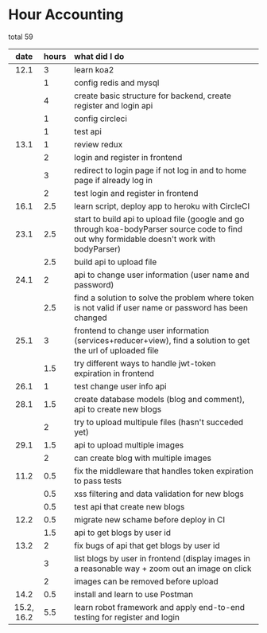 # Hour Accounting
total 59

| date  | hours| what did I do  |
| :----:|:-----| :-----|
| 12.1  | 3    | learn koa2 |
|       | 1    | config redis and mysql |
|       | 4    | create basic structure for backend, create register and login api |
|       | 1    | config circleci |
|       | 1    | test api|
| 13.1  | 1    | review redux|
|       | 2  | login and register in frontend|
|       | 3  | redirect to login page if not log in and to home page if already log in|
|       | 2    | test login and register in frontend |
| 16.1  | 2.5  | learn script, deploy app to heroku with CircleCI| 
| 23.1  | 2.5  | start to build api to upload file (google and go through koa-bodyParser source code to find out why formidable doesn't work with bodyParser)|
|       | 2.5  | build api to upload file|
| 24.1  | 2    | api to change user information (user name and password)|
|       | 2.5  | find a solution to solve the problem where token is not valid if user name or password has been changed|
|25.1   | 3  | frontend to change user information (services+reducer+view), find a solution to get the url of uploaded file|
|       | 1.5 |try different ways to handle jwt-token expiration in frontend|
|26.1   | 1   | test change user info api|
|28.1   | 1.5 | create database models (blog and comment), api to create new blogs|
|       | 2   | try to upload multipule files (hasn't succeded yet)|
|29.1   | 1.5 | api to upload multiple images|
|       | 2   | can create blog with multiple images|
|11.2   | 0.5 | fix the middleware that handles token expiration to pass tests|
|       | 0.5 | xss filtering and data validation for new blogs|
|       | 0.5 | test api that create new blogs|
|12.2   | 0.5 | migrate new schame before deploy in CI|
|       | 1.5 | api to get blogs by user id|
|13.2   | 2   | fix bugs of api that get blogs by user id|
|       | 3   | list blogs by user in frontend (display images in a reasonable way + zoom out an image on click|
|       | 2   | images can be removed before upload|
| 14.2  | 0.5 | install and learn to use Postman|
| 15.2, 16.2  | 5.5   | learn robot framework and apply end-to-end testing for register and login|
